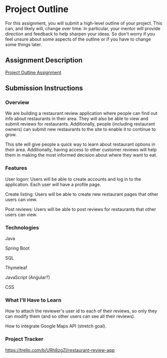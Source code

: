 # Project Outline
For this assignment, you will submit a high-level outline of your project. This can, and likely will, change over time. In particular, your mentor will provide direction and feedback to help sharpen your ideas. So don't worry if you feel unsure about some aspects of the outline or if you have to change some things later.

## Assignment Description
[Project Outline Assignment](https://education.launchcode.org/liftoff/modules/assignments/project-outline)

## Submission Instructions

### Overview
We are building a restaurant review application where people can find out info about restaurants in their area. 
They will also be able to view and submit reviews for restaurants. 
Additionally, people (including restaurant owners) can submit new restaurants to the site to enable it to continue to grow.

This site will give people a quick way to learn about restaurant options in their area.
Additionally, having access to other customer reviews will help them in making the most informed decision about where they want to eat.

### Features
User logon: Users will be able to create accounts and log in to the application. Each user will have a profile page.

Create listing: Users will be able to create new restaurant pages that other users can view.

Post reviews: Users will be able to post reviews for restaurants that other users can view.

### Technologies
Java 

Spring Boot

SQL

Thymeleaf

JavaScript (Angular?)

CSS

### What I'll Have to Learn
How to attach the reviewer's user id to each of their reviews, so only they can modify them (and so other users can see all their reviews).

How to integrate Google Maps API (stretch goal).

### Project Tracker
https://trello.com/b/URh8zgZl/restaurant-review-app
